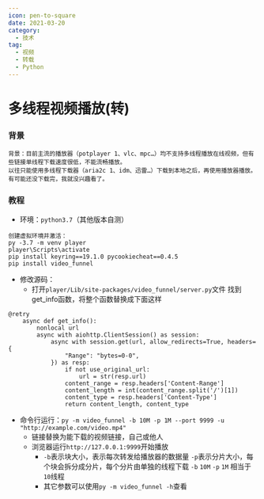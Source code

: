 ```yaml
---
icon: pen-to-square
date: 2021-03-20
category:
  - 技术
tag:
  - 视频
  - 转载
  - Python
---
```



# 多线程视频播放(转)

### 背景

```
背景：目前主流的播放器（potplayer 1、vlc、mpc…）均不支持多线程播放在线视频，但有些链接单线程下载速度很低，不能流畅播放。
以往只能使用多线程下载器（aria2c 1、idm、迅雷…）下载到本地之后，再使用播放器播放。有可能还没下载完，我就没兴趣看了。
```

### 教程

* 环境：`python3.7`（其他版本自测）

```
创建虚拟环境并激活：
py -3.7 -m venv player
player\Scripts\activate
pip install keyring==19.1.0 pycookiecheat==0.4.5
pip install video_funnel
```

* 修改源码：
  * 打开`player/Lib/site-packages/video_funnel/server.py`文件
    找到get_info函数，将整个函数替换成下面这样

```
@retry
    async def get_info():
        nonlocal url
        async with aiohttp.ClientSession() as session:
            async with session.get(url, allow_redirects=True, headers={
                "Range": "bytes=0-0",
            }) as resp:
                if not use_original_url:
                    url = str(resp.url)
                content_range = resp.headers['Content-Range']
                content_length = int(content_range.split('/')[1])
                content_type = resp.headers['Content-Type']
                return content_length, content_type
```

* 命令行运行：`py -m video_funnel -b 10M -p 1M --port 9999 -u "http://example.com/video.mp4"`
  * 链接替换为能下载的视频链接，自己或他人
  * 浏览器运行`http://127.0.0.1:9999`开始播放
    * `-b`表示块大小，表示每次转发给播放器的数据量
      `-p`表示分片大小，每个块会拆分成分片，每个分片由单独的线程下载
      `-b` `10M` `-p` `1M` 相当于`10`线程
    * 其它参数可以使用`py -m video_funnel -h`查看